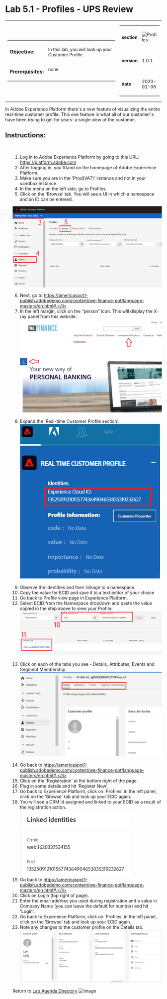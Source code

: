 Lab 5.1 - Profiles - UPS Review
==========
<table style="border-collapse: collapse; border: none;" class="tab" cellspacing="0" cellpadding="0">

<tr style="border: none;">

<div align="left">
<td width="600" style="border: none;">
<table>
<tbody valign="top">
      <tr width="500">
            <td valign="top"><h3>Objective:</h3></td>
            <td valign="top"><br>In this lab, you will look up your Customer Profile.
            </td>
     </tr>
     <tr width="500">
           <td valign="top"><h3>Prerequisites:</h3></td>
           <td valign="top"><br>none</td>
     </tr>
</tbody>
</table>
</td>
</div>

<div align="right">
<td style="border: none;" valign="top">

<table>
<tbody valign="top">
      <tr>
            <td valign="middle" height="70"><b>section</b></td>
            <td valign="middle" height="70"><img src="https://github.com/adobe/AEP-Hands-on-Labs/blob/master/assets/images/left_hand_nav_menu_segments.png?raw=true" alt="Profiles"></td>
      </tr>
      <tr>
            <td valign="middle" height="70"><b>version</b></td>
            <td valign="middle" height="70">1.0.1</td>
      </tr>
      <tr>
            <td valign="middle" height="70"><b>date</b></td>
            <td valign="middle" height="70">2020-01-06</td>
      </tr>
</tbody>
</table>
</td>
</div>

</tr>
</table>

In Adobe Experience Platform there's a new feature of visualizing the entire real-time customer profile. This one feature is what all of our customer's have been trying to get for years: a single view of the customer.

Instructions:
-----------------
<ol>
     
 
1.    Log in to Adobe Experience Platform by going to this URL: https://platform.adobe.com
2.    After logging in, you'll land on the homepage of Adobe Experience Platform.
3.    Make sure you are in the 'Prod(VA7)' instance and not in your sandbox instance.
4.    In the menu on the left side, go to Profiles.
5.    Click on the 'Browse' tab. You will see a UI in which a namespace and an ID can be entered.
    
<kbd><img src="./images/profile_view.png"  /></kbd>
    
6.    Next, go to https://americaspot1-publish.adobedemo.com/content/we-finance-pot/language-masters/en.html#.</li>
7.    In the left margin, click on the “person” icon. This will display the X-ray panel from this website.
 
<kbd><img src="./images/person_panel_FSI.png"  /></kbd>
 
8.    Expand the 'Real-time Customer Profile section'. 
 
<kbd><img src="./images/identities-ECID.png"  /></kbd>
 
9.    Observe the identities and their linkage to a namespace.
10.   Copy the value for ECID and save it to a text editor of your choice</li>
11.   Go back to Profile view page in Experience Platform.
12.   Select ECID from the Namespace dropdown and paste the value copied in the step above to view your Profile.
 
<kbd><img src="./images/identities-ECID AEP.png"  /></kbd>
 
13.   Click on each of the tabs you see - Details, Attributes, Events and Segment Membership.
 
<kbd><img src="./images/profiles_tabs.png"  /></kbd>
 
14.   Go back to  https://americaspot1-publish.adobedemo.com/content/we-finance-pot/language-masters/en.html#.</li>
15.   Click on the 'Registration' at the bottom right of the page.
16.   Plug in some details and hit 'Register Now'.
17.   Go back to Experience Platform, click on 'Profiles' in the left panel, click on the 'Browse' tab and look up your ECID again.
18.   You will see a CRM Id assigned and linked to your ECID as a result of the registration action.
 
<kbd><img src="./images/profiles_ecid_crmid.png"  /></kbd>
 
19.   Go back to  https://americaspot1-publish.adobedemo.com/content/we-finance-pot/language-masters/en.html#.</li>
20.   Click on Login (top right of page).  
21.   Enter the email address you used during registration and a value in Company Name (you can leave the default for number) and hit 'Login'.
22.   Go back to Experience Platform, click on 'Profiles' in the left panel, click on the 'Browse' tab and look up your ECID again.
19.   Note any changes to the customer profile on the Details tab. 
 
<kbd><img src="./images/completed_linked profile.png"  /></kbd>

Return to [Lab Agenda Directory](https://github.com/adobe/AEP-Hands-on-Labs/blob/master/labs/fsi/README.md#lab-agenda)
![image](https://user-images.githubusercontent.com/83657101/118174452-b032cf00-b3e3-11eb-8224-1cd51dbaae69.png)
